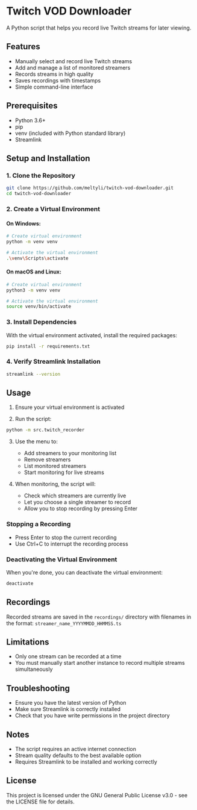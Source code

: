 # Twitch VOD Downloader

A Python script that helps you record live Twitch streams for later viewing.

## Features

- Manually select and record live Twitch streams
- Add and manage a list of monitored streamers
- Records streams in high quality
- Saves recordings with timestamps
- Simple command-line interface

## Prerequisites

- Python 3.6+ 
- pip
- venv (included with Python standard library)
- Streamlink

## Setup and Installation

### 1. Clone the Repository

```bash
git clone https://github.com/meltyli/twitch-vod-downloader.git
cd twitch-vod-downloader
```

### 2. Create a Virtual Environment

#### On Windows:
```bash
# Create virtual environment
python -m venv venv

# Activate the virtual environment
.\venv\Scripts\activate
```

#### On macOS and Linux:
```bash
# Create virtual environment
python3 -m venv venv

# Activate the virtual environment
source venv/bin/activate
```

### 3. Install Dependencies

With the virtual environment activated, install the required packages:

```bash
pip install -r requirements.txt
```

### 4. Verify Streamlink Installation

```bash
streamlink --version
```

## Usage

1. Ensure your virtual environment is activated

2. Run the script:
```bash
python -m src.twitch_recorder
```

3. Use the menu to:
   - Add streamers to your monitoring list
   - Remove streamers
   - List monitored streamers
   - Start monitoring for live streams

4. When monitoring, the script will:
   - Check which streamers are currently live
   - Let you choose a single streamer to record
   - Allow you to stop recording by pressing Enter

### Stopping a Recording

- Press Enter to stop the current recording
- Use Ctrl+C to interrupt the recording process

### Deactivating the Virtual Environment

When you're done, you can deactivate the virtual environment:

```bash
deactivate
```

## Recordings

Recorded streams are saved in the `recordings/` directory with filenames in the format:
`streamer_name_YYYYMMDD_HHMMSS.ts`

## Limitations

- Only one stream can be recorded at a time
- You must manually start another instance to record multiple streams simultaneously

## Troubleshooting

- Ensure you have the latest version of Python
- Make sure Streamlink is correctly installed
- Check that you have write permissions in the project directory

## Notes

- The script requires an active internet connection
- Stream quality defaults to the best available option
- Requires Streamlink to be installed and working correctly

## License

This project is licensed under the GNU General Public License v3.0 - see the LICENSE file for details.
